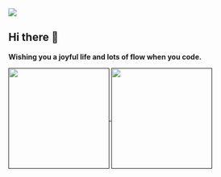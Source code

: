 <a href="">
    <img src="https://profile-counter.glitch.me/iamhucong/count.svg" />
</a>

## Hi there 👋

**Wishing you a joyful life and lots of flow when you code.**

<!--
**iamhucong/iamhucong** is a ✨ _special_ ✨ repository because its `README.md` (this file) appears on your GitHub profile.

Here are some ideas to get you started:

- 🔭 I’m currently working on ...
- 🌱 I’m currently learning ...
- 👯 I’m looking to collaborate on ...
- 🤔 I’m looking for help with ...
- 💬 Ask me about ...
- 📫 How to reach me: ...
- 😄 Pronouns: ...
- ⚡ Fun fact: ...
-->

<a href="">
  <img height=200 align="center" src="https://github-readme-stats.vercel.app/api?username=iamhucong&show_icons=true&count_private=true" />
</a>
<a href="">
  <img height=200 align="center" src="https://github-readme-stats.vercel.app/api/top-langs/?username=iamhucong&layout=compact&langs_count=10&hide=html,javascript,css,freemarker,PLpgsql,PLsql" />
</a>

